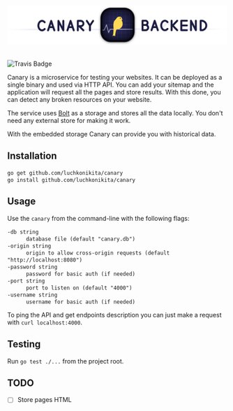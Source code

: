 <div align="center"><img src="https://github.com/luchkonikita/canary/blob/master/logo.png" width="800" /></div>

<br/>

![Travis Badge](https://travis-ci.org/luchkonikita/canary.svg?branch=master)

Canary is a microservice for testing your websites.
It can be deployed as a single binary and used via HTTP API.
You can add your sitemap and the application will request all the
pages and store results. With this done, you can detect any broken
resources on your website.

The service uses [Bolt](https://github.com/boltdb/bolt) as a storage and stores all
the data locally. You don't need any external store for making it work.

With the embedded storage Canary can provide you with historical data.

## Installation

```
go get github.com/luchkonikita/canary
go install github.com/luchkonikita/canary
```

## Usage

Use the `canary` from the command-line with the following flags:

```
-db string
      database file (default "canary.db")
-origin string
      origin to allow cross-origin requests (default "http://localhost:8080")
-password string
      password for basic auth (if needed)
-port string
      port to listen on (default "4000")
-username string
      username for basic auth (if needed)
```

To ping the API and get endpoints description you can just make a request with `curl localhost:4000`.

## Testing

Run `go test ./...` from the project root.

## TODO

- [ ] Store pages HTML
